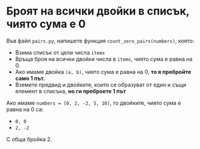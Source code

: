 # Броят на всички двойки в списък, чиято сума е 0

Във файл `pairs.py`, напишете функция `count_zero_pairs(numbers)`, която:

* Взима списък от цели числа `items`
* Връща броя на всички двойки числа в `items`, чиято сума е равна на 0.
* Ако имаме двойка `(a, b)`, чиято сума е равна на 0, **то я пребройте само 1 път.**
* Вземете предвид и двойките, които се образуват от един и същи елемент в списъка, **но ги преброете 1 път**

Ако имаме `numbers = [0, 2, -2, 5, 10]`, то двойките, чиято сума е равна на 0 са:

* `0, 0`
* `2, -2`

С обща бройка 2.

